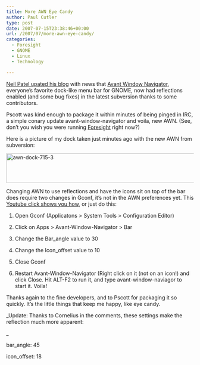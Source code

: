 ```yaml
---
title: More AWN Eye Candy
author: Paul Cutler
type: post
date: 2007-07-15T23:38:46+00:00
url: /2007/07/more-awn-eye-candy/
categories:
  - Foresight
  - GNOME
  - Linux
  - Technology

---
```

[Neil Patel upated his blog][1] with news that [Avant Window Navigator][2], everyone&#8217;s favorite dock-like menu bar for GNOME, now had reflections enabled (and some bug fixes) in the latest subversion thanks to some contributors.

Pscott was kind enough to package it within minutes of being pinged in IRC, a simple conary update avant-window-navigator and voila, new AWN. (See, don&#8217;t you wish you were running [Foresight][3] right now?)

Here is a picture of my dock taken just minutes ago with the new AWN from subversion:

[<img src="https://i2.wp.com/farm2.static.flickr.com/1318/824217632_81af63350b_o.png?resize=700%2C79" width="700" height="79" alt="awn-dock-715-3" data-recalc-dims="1" />][4]

Changing AWN to use reflections and have the icons sit on top of the bar does require two changes in Gconf, it&#8217;s not in the AWN preferences yet. This [Youtube click shows you how][5], or just do this:

1. Open Gconf (Applicatons > System Tools > Configuration Editor)
  
2. Click on Apps > Avant-Window-Navigator > Bar
  
3. Change the Bar_angle value to 30
  
4. Change the Icon_offset value to 10
  
5. Close Gconf
  
6. Restart Avant-Window-Navigator (Right click on it (not on an icon!) and click Close. Hit ALT-F2 to run it, and type avant-window-naviagor to start it. Voila!

Thanks again to the fine developers, and to Pscott for packaging it so quickly. It&#8217;s the little things that keep me happy, like eye candy.

_Update: Thanks to Cornelius in the comments, these settings make the reflection much more apparent:
  
_ 
  
bar_angle: 45
  
icon_offset: 18

 [1]: http://njpatel.blogspot.com/2007/07/so-now-that-we-have-some-depth.html
 [2]: http://code.google.com/p/avant-window-navigator/
 [3]: http://www.foresightlinux.org
 [4]: http://www.flickr.com/photos/silwenae/824217632/ "Photo Sharing"
 [5]: http://www.youtube.com/watch?v=hfzKJu70U14&mode=related&search=
